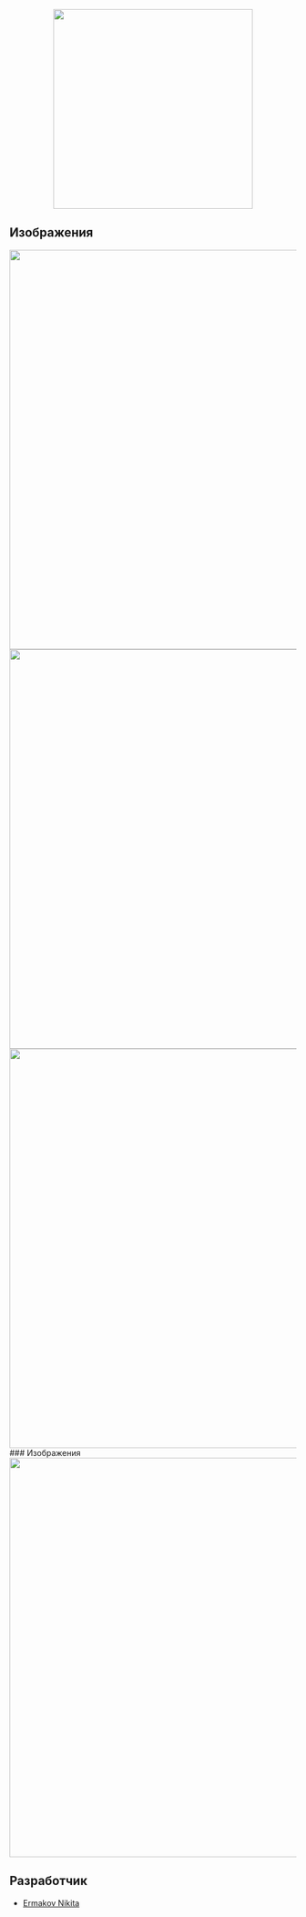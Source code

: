 <p align="center">
      <img src="http://x-lines.ru/letters/i/cyrillicscript/0907/0066CC/32/0/ptosh3djp3u14hdbc71o.png" width="350">
</p>

## Изображения

<p>
    <img src="https://i.ibb.co/r0sXVXT/image.png" width = 700>
    <img src="https://i.ibb.co/TbBmpHQ/image.png" width = 700>
    <img src="https://i.ibb.co/0YNfBMB/image.png" width = 700>
### Изображения
    <img src="https://i.ibb.co/9ThYndF/image.png" width = 700>
      
    
</p>

## Разработчик

- [Ermakov Nikita](https://github.com/agr0meow)
